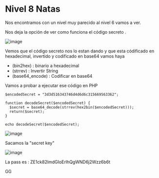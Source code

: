 # Nivel 8 Natas

Nos encontramos con un nivel muy parecido al nivel 6 vamos a ver.

Nos deja la opción de ver como funciona el código secreto .

![image](https://github.com/user-attachments/assets/cbfadb96-7bf4-4b7d-9e51-72ce0ab40351)

Vemos que el código secreto nos lo estan dando y que esta códificado en hexadecimal, invertido y codificado en base64 vamos haya

- (bin2hex) : binario a hexadecimal
- (strrev) : Invertir String
- (base64_encode) : Codificar en base64

Vamos a probar a ejecutar ese código en PHP

```
$encodedSecret = "3d3d516343746d4d6d6c315669563362";

function decodeSecret($encodedSecret) {
  $secret = base64_decode(strrev(hex2bin($encodedSecret)));
  return($secret);
}

echo decodeSecret($encodedSecret);
```
![image](https://github.com/user-attachments/assets/9ddc33f1-d159-496f-ac87-853478f8fe9c)

Sacamos la "secret key" 

![image](https://github.com/user-attachments/assets/4e0a84c7-e8c0-4815-9dd1-fece51a02b54)

La pass es : ZE1ck82lmdGIoErlhQgWND6j2Wzz6b6t

GG
